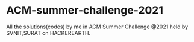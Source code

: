 # ACM-summer-challenge-2021
All the solutions(codes) by me in ACM Summer Challenge @2021 held by SVNIT,SURAT on HACKEREARTH.

